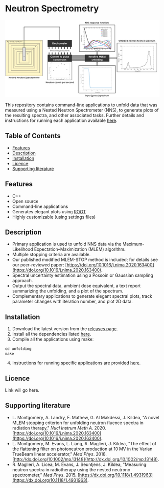 # Neutron Spectrometry

![Logo](https://github.com/McGillMedPhys/Neutron-Spectrometry/blob/master/repository_logo_figure.png)

This repository contains command-line applications to unfold data that was measured using a Nested Neutron Spectrometer (NNS), to generate plots of the resulting spectra, and other associated tasks. Further details and instructions for running each application available [here](unfolding/README.md).

## Table of Contents

* [Features](#features)
* [Description](#description)
* [Installation](#installation)
* [Licence](#licence)
* [Supporting literature](#supporting-literature)

## Features

* C++
* Open source
* Command-line applications
* Generates elegant plots using [ROOT](https://root.cern.ch/license)
* Highly customizable (using settings files)

## Description

* Primary application is used to unfold NNS data via the Maximum-Likelihood Expectation&ndash;Maximization (MLEM) algorithm.
* Multiple stopping criteria are available.
* Our published modified MLEM-STOP method is included; for details see our peer-reviewed paper: [https://doi.org/10.1016/j.nima.2020.163400](https://doi.org/10.1016/j.nima.2020.163400).
* Spectral uncertainty estimation using a Possoin or Gaussian sampling approach.
* Output the spectral data, ambient dose equivalent, a text report summarizing the unfolding, and a plot of the spectrum.
* Complementary applications to generate elegant spectral plots, track parameter changes with iteration number, and plot 2D data.

## Installation

1. Download the latest version from the [releases page](https://github.com/McGillMedPhys/Neutron-Spectrometry/releases).
2. Install all the dependencies listed [here](unfolding/dependencies.txt).
3. Compile all the applications using make:
```
cd unfolding
make
```
4. Instructions for running specific applications are provided [here](unfolding/README.md). 

## Licence

Link will go here.

## Supporting literature

* L. Montgomery, A. Landry, F. Mathew, G. Al Makdessi, J. Kildea, "A novel MLEM stopping criterion for unfolding neutron fluence spectra in radiation therapy," *Nucl Instrum Meth A*. 2020. [https://doi.org/10.1016/j.nima.2020.163400](https://doi.org/10.1016/j.nima.2020.163400).
* L. Montgomery, M. Evans, L. Liang, R. Maglieri, J. Kildea, "The effect of the flattening filter on photoneutron production at 10 MV in the Varian TrueBeam linear accelerator," *Med Phys*. 2018. [http://dx.doi.org/10.1002/mp.13148](http://dx.doi.org/10.1002/mp.13148).
* R. Maglieri, A. Licea, M. Evans, J. Seuntjens, J. Kildea, "Measuring neutron spectra in radiotherapy using the nested neutrono spectrometer," *Med Phys*. 2015. [https://dx.doi.org/10.1118/1.4931963](https://dx.doi.org/10.1118/1.4931963).
